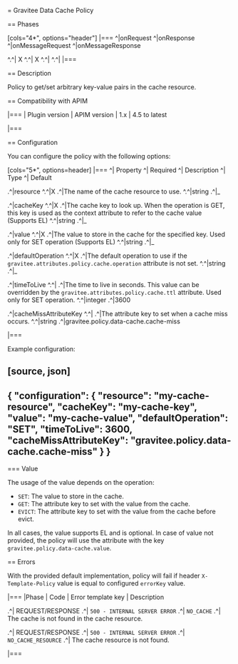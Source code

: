 = Gravitee Data Cache Policy

== Phases

[cols="4*", options="header"]
|===
^|onRequest
^|onResponse
^|onMessageRequest
^|onMessageResponse

^.^| X
^.^| X
^.^|
^.^|
|===

== Description

Policy to get/set arbitrary key-value pairs in the cache resource.

== Compatibility with APIM

|===
| Plugin version | APIM version
| 1.x            | 4.5 to latest

|===


== Configuration

You can configure the policy with the following options:

[cols="5*", options=header]
|===
^| Property
^| Required
^| Description
^| Type
^| Default

.^|resource
^.^|X
.^|The name of the cache resource to use.
^.^|string
.^|_

.^|cacheKey
^.^|X
.^|The cache key to look up. When the operation is GET, this key is used as the context attribute to refer to the cache value (Supports EL)
^.^|string
.^|_

.^|value
^.^|X
.^|The value to store in the cache for the specified key. Used only for SET operation (Supports EL)
^.^|string
.^|_

.^|defaultOperation
^.^|X
.^|The default operation to use if the `gravitee.attributes.policy.cache.operation` attribute is not set.
^.^|string
.^|_

.^|timeToLive
^.^|
.^|The time to live in seconds. This value can be overridden by the `gravitee.attributes.policy.cache.ttl` attribute. Used only for SET operation.
^.^|integer
.^|3600

.^|cacheMissAttributeKey
^.^|
.^|The attribute key to set when a cache miss occurs.
^.^|string
.^|gravitee.policy.data-cache.cache-miss

|===

Example configuration:

[source, json]
----
{
    "configuration": {
        "resource": "my-cache-resource",
        "cacheKey": "my-cache-key",
        "value": "my-cache-value",
        "defaultOperation": "SET",
        "timeToLive": 3600,
        "cacheMissAttributeKey": "gravitee.policy.data-cache.cache-miss"
    }
}
----

=== Value

The usage of the value depends on the operation:

- `SET`: The value to store in the cache.
- `GET`: The attribute key to set with the value from the cache.
- `EVICT`: The attribute key to set with the value from the cache before evict.

In all cases, the value supports EL and is optional. In case of value not provided, the policy will use the attribute with the key `gravitee.policy.data-cache.value`.

== Errors

With the provided default implementation, policy will fail if header `X-Template-Policy` value is equal to configured `errorKey` value.

|===
|Phase | Code | Error template key | Description

.^| REQUEST/RESPONSE
.^| ```500 - INTERNAL SERVER ERROR```
.^| `NO_CACHE`
.^| The cache is not found in the cache resource.

.^| REQUEST/RESPONSE
.^| ```500 - INTERNAL SERVER ERROR```
.^| `NO_CACHE_RESOURCE`
.^| The cache resource is not found.

|===
